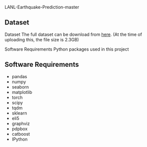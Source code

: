 LANL-Earthquake-Prediction-master

## Dataset
Dataset
The full dataset can be download from [here](https://www.kaggle.com/c/LANL-Earthquake-Prediction/data). (At the time of uploading this, the file size is 2.3GB)  


Software Requirements
Python packages used in this project

 ## Software Requirements
* pandas
* numpy
* seaborn 
* matplotlib
* torch
* scipy
* tqdm
* sklearn
* eli5
* graphviz
* pdpbox
* catboost
* IPython

